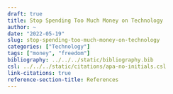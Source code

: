 ```yaml
---
draft: true
title: Stop Spending Too Much Money on Technology
author: ~
date: "2022-05-19"
slug: stop-spending-too-much-money-on-technology
categories: ["Technology"]
tags: ["money", "freedom"]
bibliography: ../../../static/bibliography.bib
csl: ../../../static/citations/apa-no-initials.csl
link-citations: true
reference-section-title: References
---
```



